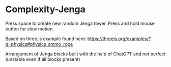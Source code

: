 # Complexity-Jenga
 
Press space to create new random Jenga tower.
Press and hold mouse button for slow motion.

Based on three.js example found here: https://threejs.org/examples/?q=physics#physics_ammo_rope

Arrangement of Jenga blocks built with the help of ChatGPT and not perfect (unstable even if all blocks present)

